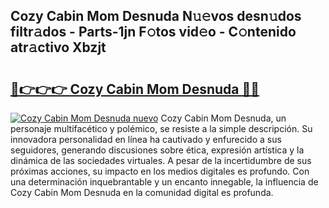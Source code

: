 ## Cozy Cabin Mom Desnuda N𝚞𝚎vos desn𝚞dos filtr𝚊dos - Parts-1jn F𝚘tos vid𝚎o - C𝚘ntenido atr𝚊ctivo Xbzjt

# <h2><a href="http://mbcahob.tromn.icu/?c=Cozy+Cabin+Mom+Desnuda">🔗👉👉👉 Cozy Cabin Mom Desnuda 🔗🔗</a></h2>

[![Cozy Cabin Mom Desnuda nuevo](https://i.imgur.com/pEAQMta.gif)](http://mbcahob.tromn.icu/?c=Cozy+Cabin+Mom+Desnuda)
Cozy Cabin Mom Desnuda, un personaje multifacético y polémico, se resiste a la simple descripción. Su innovadora personalidad en línea ha cautivado y enfurecido a sus seguidores, generando discusiones sobre ética, expresión artística y la dinámica de las sociedades virtuales. A pesar de la incertidumbre de sus próximas acciones, su impacto en los medios digitales es profundo. Con una determinación inquebrantable y un encanto innegable, la influencia de Cozy Cabin Mom Desnuda en la comunidad digital es profunda.
